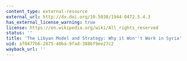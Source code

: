 ```yaml
---
content_type: external-resource
external_url: http://dx.doi.org/10.5038/1944-0472.5.4.3
has_external_license_warning: true
license: https://en.wikipedia.org/wiki/All_rights_reserved
status: ''
title: 'The Libyan Model and Strategy: Why it Won''t Work in Syria'
uid: af0477b6-2875-40ba-9fad-3886f9ee27c2
wayback_url: ''
---
```

